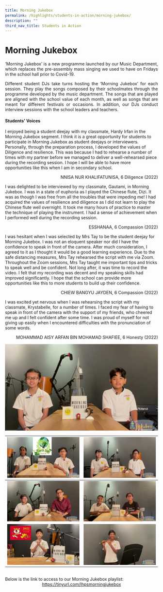 ```yaml
---
title: Morning Jukebox
permalink: /highlights/students-in-action/morning-jukebox/
description: ""
third_nav_title: Students in Action
---
```

# Morning Jukebox

<p style="text-align: justify;">‘Morning Jukebox’ is a new programme launched by our Music Department, which replaces the pre-assembly mass singing we used to have on Fridays in the school hall prior to Covid-19.</p>


<p style="text-align: justify;">Different student DJs take turns hosting the ‘Morning Jukebox’ for each session. They play the songs composed by their schoolmates through the programme developed by the music department. The songs that are played are aligned with the school value of each month, as well as songs that are meant for different festivals or occasions. In addition, our DJs conduct interview sessions with the school leaders and teachers.</p>


#### Students' Voices ####

I enjoyed being a student deejay with my classmate, Hardy Irfan in the Morning Jukebox segment. I think it is a great opportunity for students to participate in Morning Jukebox as student deejays or interviewers. Personally, through the preparation process, I developed the values of Diligence and resilience. This was because I had to rehearse a number of times with my partner before we managed to deliver a well-rehearsed piece during the recording session. I hope I will be able to have more opportunities like this when I am in secondary school.&nbsp;&nbsp;

<p style="text-align: right"> NNISA NUR KHALIFATUNISA, 6 Diligence (2022)<br></p>

I was delighted to be interviewed by my classmate, Gautami, in Morning Jukebox. I was in a state of euphoria as I played the Chinese flute, Dizi. It was as though I was free from all the troubles that were impeding me! I had acquired the values of resilience and diligence as I did not learn to play the Chinese flute well overnight. It took me many hours of practice to master the technique of playing the instrument. I had a sense of achievement when I performed well during the recording session.

<p style="text-align: right"> ESSHANAA, 6 Compassion (2022)<br></p>

I was hesitant when I was selected by Mrs Tay to be the student deejay for Morning Jukebox. I was not an eloquent speaker nor did I have the confidence to speak in front of the camera. After much consideration, I agreed to it as I thought it would be a good learning experience. Due to the safe distancing measures, Mrs Tay rehearsed the script with me via Zoom. Throughout the Zoom sessions, Mrs Tay taught me important tips and tricks to speak well and be confident. Not long after, it was time to record the video. I felt that my recording was decent and my speaking skills had improved significantly. I hope that the school can provide more opportunities like this to more students to build up their confidence.&nbsp;

<p style="text-align: right"> CHIEW BANGYU JAYDEN, 6 Compassion (2022)<br></p>

I was excited yet nervous when I was rehearsing the script with my classmate, Krystabelle, for a number of times. I faced my fear of having to speak in front of the camera with the support of my friends, who cheered me up and I felt confident after some time. I was proud of myself for not giving up easily when I encountered difficulties with the pronunciation of some words.&nbsp;

<p style="text-align: right"> MOHAMMAD AISY ARFAN BIN MOHAMAD SHAFIEE, 6 Honesty (2022)<br></p>


![](/images/Highlights/Music%20Jukebox/4jukebox.jpg)

| ![](/images/Highlights/Music%20Jukebox/1jukebox.jpg)   | ![](/images/Highlights/Music%20Jukebox/3jukebox.jpg)   | 
|:-:|:-:|
| ![](/images/Highlights/Music%20Jukebox/7jukebox.jpg)     | ![](/images/Highlights/Music%20Jukebox/5jukebox.jpg)   | 
| ![](/images/Highlights/Music%20Jukebox/6jukebox.jpg)   | ![](/images/Highlights/Music%20Jukebox/2jukebox.jpg)     | 

<br>
Below is the link to access to our Morning Jukebox playlist:

<center><a target="_blank" href="https://tinyurl.com/lhpsmorningjukebox">https://tinyurl.com/lhpsmorningjukebox</a></center>